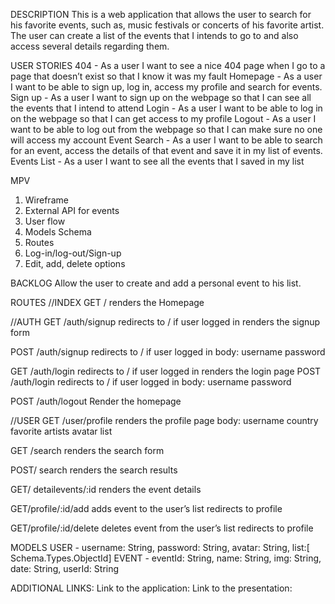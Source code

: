 DESCRIPTION
This is a web application that allows the user to search for his favorite events, such as, music festivals or concerts of his favorite artist. The user can create a list of the events that I intends to go to and also access several details regarding them. 

USER STORIES
404 - As a user I want to see a nice 404 page when I go to a page that doesn’t exist so that I know it was my fault
Homepage - As a user I want to be able to sign up, log in, access my profile and search for events. 
Sign up - As a user I want to sign up on the webpage so that I can see all the events that I intend to attend
Login - As a user I want to be able to log in on the webpage so that I can get access to my profile
Logout - As a user I want to be able to log out from the webpage so that I can make sure no one will access my account
Event Search - As a user I want to be able to search for an event, access the details of that event and save it in my list of events.
Events List - As a user I want to see all the events that I saved in my list 

MPV
1.	Wireframe
2.	External API for events
3.	User flow
4.	Models Schema
5.	Routes
6.	Log-in/log-out/Sign-up
7.	Edit, add, delete options

BACKLOG
Allow the user to create and add a personal event to his list.

ROUTES
//INDEX
GET /
renders the Homepage

//AUTH
GET /auth/signup
redirects to / if user logged in
renders the signup form

POST /auth/signup
redirects to / if user logged in
body:
username
password

GET /auth/login
redirects to / if user logged in
renders the login page
POST /auth/login
redirects to / if user logged in
body:
username
password

POST /auth/logout
Render the homepage

//USER
GET /user/profile
renders the profile page
body: 
	username
country
favorite artists
avatar
list


GET /search
renders the search form

POST/ search
renders the search results

GET/ detailevents/:id
renders the event details

GET/profile/:id/add
adds event to the user’s list
redirects to profile

GET/profile/:id/delete
deletes event from the user’s list
redirects to profile

MODELS
USER - username: String, password: String, avatar: String, list:[ Schema.Types.ObjectId] 
EVENT - eventId: String, name: String, img: String, date: String, userId: String


ADDITIONAL LINKS:
Link to the application:
Link to the presentation: